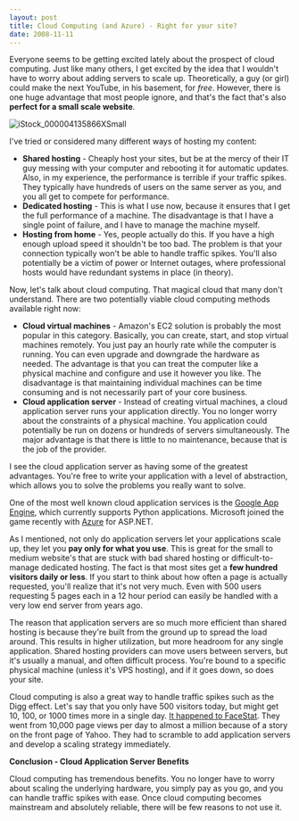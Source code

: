 ```yaml
---
layout: post
title: Cloud Computing (and Azure) - Right for your site?
date: 2008-11-11
---
```


Everyone seems to be getting excited lately about the prospect of cloud computing. Just like many others, I get excited by the idea that I wouldn't have to worry about adding servers to scale up. Theoretically, a guy (or girl) could make the next YouTube, in his basement, for _free_. However, there is one huge advantage that most people ignore, and that's the fact that's also **perfect for a small scale website**.

![iStock_000004135866XSmall](istock-000004135866xsmall.jpg) 

I've tried or considered many different ways of hosting my content:

* **Shared hosting** - Cheaply host your sites, but be at the mercy of their IT guy messing with your computer and rebooting it for automatic updates. Also, in my experience, the performance is terrible if your traffic spikes. They typically have hundreds of users on the same server as you, and you all get to compete for performance.
* **Dedicated hosting** - This is what I use now, because it ensures that I get the full performance of a machine. The disadvantage is that I have a single point of failure, and I have to manage the machine myself.
* **Hosting from home** - Yes, people actually do this. If you have a high enough upload speed it shouldn't be too bad. The problem is that your connection typically won't be able to handle traffic spikes. You'll also potentially be a victim of power or Internet outages, where professional hosts would have redundant systems in place (in theory). 

Now, let's talk about cloud computing. That magical cloud that many don't understand. There are two potentially viable cloud computing methods available right now:

* **Cloud virtual machines** - Amazon's EC2 solution is probably the most popular in this category. Basically, you can create, start, and stop virtual machines remotely. You just pay an hourly rate while the computer is running. You can even upgrade and downgrade the hardware as needed. The advantage is that you can treat the computer like a physical machine and configure and use it however you like. The disadvantage is that maintaining individual machines can be time consuming and is not necessarily part of your core business.
* **Cloud application server** - Instead of creating virtual machines, a cloud application server runs your application directly. You no longer worry about the constraints of a physical machine. You application could potentially be run on dozens or hundreds of servers simultaneously. The major advantage is that there is little to no maintenance, because that is the job of the provider. 

I see the cloud application server as having some of the greatest advantages. You're free to write your application with a level of abstraction, which allows you to solve the problems you really want to solve.

One of the most well known cloud application services is the [Google App Engine](http://code.google.com/appengine/), which currently supports Python applications. Microsoft joined the game recently with [Azure](http://www.microsoft.com/azure/default.mspx) for ASP.NET.

As I mentioned, not only do application servers let your applications scale up, they let you **pay only for what you use**. This is great for the small to medium website's that are stuck with bad shared hosting or difficult-to-manage dedicated hosting. The fact is that most sites get a **few hundred visitors daily or less**. If you start to think about how often a page is actually requested, you'll realize that it's not very much. Even with 500 users requesting 5 pages each in a 12 hour period can easily be handled with a very low end server from years ago.

The reason that application servers are so much more efficient than shared hosting is because they're built from the ground up to spread the load around. This results in higher utilization, but more headroom for any single application. Shared hosting providers can move users between servers, but it's usually a manual, and often difficult process. You're bound to a specific physical machine (unless it's VPS hosting), and if it goes down, so does your site.

Cloud computing is also a great way to handle traffic spikes such as the Digg effect. Let's say that you only have 500 visitors today, but might get 10, 100, or 1000 times more in a single day. [It happened to FaceStat](http://www.lukasbiewald.com/?p=153). They went from 10,000 page views per day to almost a million because of a story on the front page of Yahoo. They had to scramble to add application servers and develop a scaling strategy immediately.

**Conclusion - Cloud Application Server Benefits**

Cloud computing has tremendous benefits. You no longer have to worry about scaling the underlying hardware, you simply pay as you go, and you can handle traffic spikes with ease. Once cloud computing becomes mainstream and absolutely reliable, there will be few reasons to not use it.